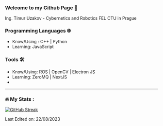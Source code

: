 ### Welcome to my Github Page 👋

Ing. Timur Uzakov - Cybernetics and Robotics FEL CTU in Prague

### Programming Languages 🌐

- Know/Using : C++ | Python
- Learning: JavaScript

### Tools 🛠️

- Know/Using: ROS | OpenCV | Electron JS
- Learning: ZeroMQ | NextJS
- 
---

### :fire: My Stats :

[![GitHub Streak](http://github-readme-streak-stats.herokuapp.com?user=uzakotim&theme=light&background=white)](https://git.io/streak-stats)


Last Edited on: 22/08/2023
<!---
uzakotim/uzakotim is a ✨ special ✨ repository because its `README.md` (this file) appears on your GitHub profile.
You can click the Preview link to take a look at your changes.
--->
